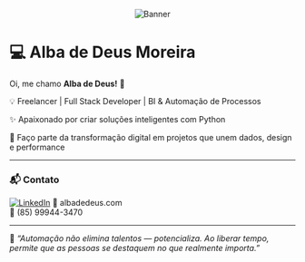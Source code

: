 <p align="center">
  <img src="https://github.com/adeusq/portifolio-adeusq/blob/main/banner-IA.png?raw=true" alt="Banner">
</p>

# 💻 Alba de Deus Moreira

Oi, me chamo **Alba de Deus!** 👋  

💡 Freelancer | Full Stack Developer | BI & Automação de Processos

✨ Apaixonado por criar soluções inteligentes com Python

🚀 Faço parte da transformação digital em projetos que unem dados, design e performance

---

### 📬 Contato

[![LinkedIn](https://img.shields.io/badge/-LinkedIn-0A66C2?style=flat&logo=linkedin&logoColor=white)]([https://www.linkedin.com/in/seu-usuario](https://www.linkedin.com/in/alba-de-deus-moreira-5376371a2/))  
📧 albadedeus.com  
📱 (85) 99944-3470

---

🧠 _“Automação não elimina talentos — potencializa. Ao liberar tempo, permite que as pessoas se destaquem no que realmente importa.”_

